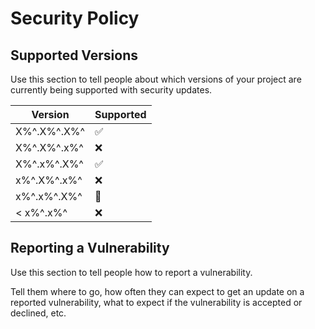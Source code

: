 # Security Policy

## Supported Versions

Use this section to tell people about which versions of your project are
currently being supported with security updates.

|    Version    | Supported          |
|    -------    | ------------------ |
| X%^.X%^.X%^   | :white_check_mark: |
| X%^.X%^.x%^   | :x:                |
| X%^.x%^.X%^   | :white_check_mark: |
| x%^.X%^.x%^   | :x:                |
| x%^.x%^.X%^   | :black_flag:       |
| < x%^.x%^     | :x:                |

## Reporting a Vulnerability

Use this section to tell people how to report a vulnerability.

Tell them where to go, how often they can expect to get an update on a
reported vulnerability, what to expect if the vulnerability is accepted or
declined, etc.
